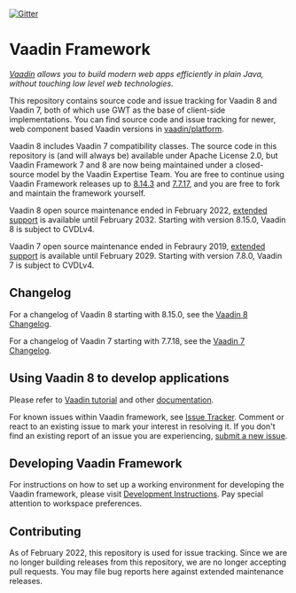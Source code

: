 [![Gitter](https://badges.gitter.im/Join%20Chat.svg)](https://gitter.im/vaadin/framework-8?utm_source=badge&utm_medium=badge&utm_campaign=pr-badge)


# Vaadin Framework

*[Vaadin](https://vaadin.com) allows you to build modern web apps efficiently in plain Java, without touching low level web technologies.*

This repository contains source code and issue tracking for Vaadin 8 and Vaadin 7, both of which use GWT as the base of client-side implementations. You can find source code and issue tracking for newer, web component based Vaadin versions in [vaadin/platform](https://github.com/vaadin/platform).

Vaadin 8 includes Vaadin 7 compatibility classes. The source code in this repository is (and will always be) available under Apache License 2.0, but Vaadin Framework 7 and 8 are now being maintained under a closed-source model by the Vaadin Expertise Team. You are free to continue using Vaadin Framework releases up to [8.14.3](https://github.com/vaadin/framework/releases/tag/8.14.3) and [7.7.17](https://github.com/vaadin/framework/releases/tag/7.7.17), and you are free to fork and maintain the framework yourself.

Vaadin 8 open source maintenance ended in February 2022, [extended support](https://vaadin.com/support/vaadin-8-extended-maintenance) is available until February 2032. Starting with version 8.15.0, Vaadin 8 is subject to CVDLv4.

Vaadin 7 open source maintenance ended in Febraury 2019, [extended support](https://vaadin.com/support/vaadin-7-extended-maintenance) is available until February 2029. Starting with version 7.8.0, Vaadin 7 is subject to CVDLv4.


## Changelog

For a changelog of Vaadin 8 starting with 8.15.0, see the [Vaadin 8 Changelog](CHANGELOG-VAADIN8.md).

For a changelog of Vaadin 7 starting with 7.7.18, see the [Vaadin 7 Changelog](CHANGELOG-VAADIN7.md).


## Using Vaadin 8 to develop applications

Please refer to [Vaadin tutorial](https://vaadin.com/docs/v8/framework/tutorial.html) and other [documentation](https://vaadin.com/docs/v8/index.html).

For known issues within Vaadin framework, see [Issue Tracker](https://github.com/vaadin/framework/issues). Comment or react to an existing issue to mark your interest in resolving it. If you don't find an existing report of an issue you are experiencing, [submit a new issue](https://github.com/vaadin/framework/issues/new/choose).


## Developing Vaadin Framework

For instructions on how to set up a working environment for developing the Vaadin framework, please visit [Development Instructions](README-DEV.md). Pay special attention to workspace preferences.


## Contributing

As of February 2022, this repository is used for issue tracking. Since we are no longer building releases from this repository, we are no longer accepting pull requests. You may file bug reports here against extended maintenance releases.
